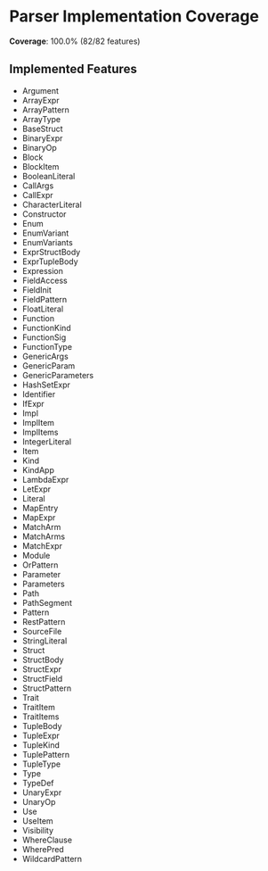 # Parser Implementation Coverage

**Coverage**: 100.0% (82/82 features)

## Implemented Features

- Argument
- ArrayExpr
- ArrayPattern
- ArrayType
- BaseStruct
- BinaryExpr
- BinaryOp
- Block
- BlockItem
- BooleanLiteral
- CallArgs
- CallExpr
- CharacterLiteral
- Constructor
- Enum
- EnumVariant
- EnumVariants
- ExprStructBody
- ExprTupleBody
- Expression
- FieldAccess
- FieldInit
- FieldPattern
- FloatLiteral
- Function
- FunctionKind
- FunctionSig
- FunctionType
- GenericArgs
- GenericParam
- GenericParameters
- HashSetExpr
- Identifier
- IfExpr
- Impl
- ImplItem
- ImplItems
- IntegerLiteral
- Item
- Kind
- KindApp
- LambdaExpr
- LetExpr
- Literal
- MapEntry
- MapExpr
- MatchArm
- MatchArms
- MatchExpr
- Module
- OrPattern
- Parameter
- Parameters
- Path
- PathSegment
- Pattern
- RestPattern
- SourceFile
- StringLiteral
- Struct
- StructBody
- StructExpr
- StructField
- StructPattern
- Trait
- TraitItem
- TraitItems
- TupleBody
- TupleExpr
- TupleKind
- TuplePattern
- TupleType
- Type
- TypeDef
- UnaryExpr
- UnaryOp
- Use
- UseItem
- Visibility
- WhereClause
- WherePred
- WildcardPattern
